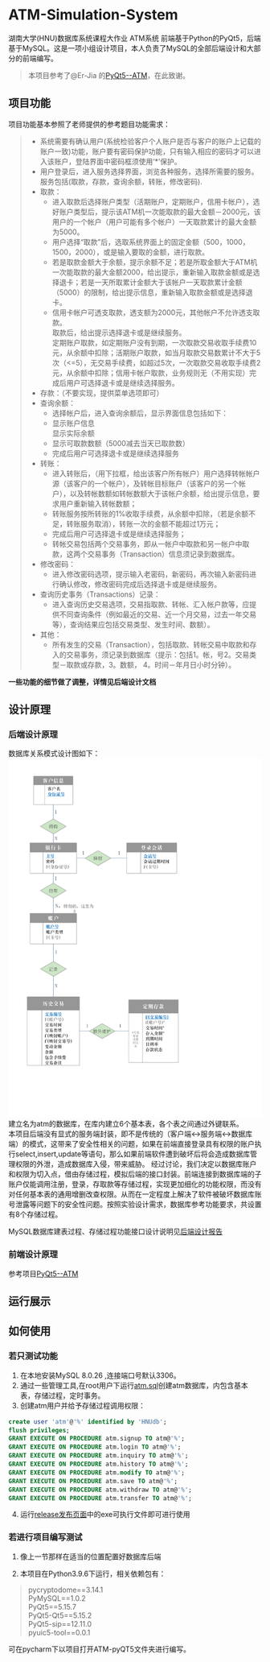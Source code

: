 # ATM-Simulation-System
湖南大学(HNU)数据库系统课程大作业 ATM系统 前端基于Python的PyQt5，后端基于MySQL。这是一项小组设计项目，本人负责了MySQL的全部后端设计和大部分的前端编写。

> 本项目参考了@Er-Jia 的[PyQt5--ATM](https://github.com/Er-Jia/PyQt5--ATM)，在此致谢。

## 项目功能
项目功能基本参照了老师提供的参考题目功能需求：
> - 系统需要有确认用户(系统检验客户个人账户是否与客户的账户上记载的账户一致)功能，账户要有密码保护功能，只有输入相应的密码才可以进入该账户，登陆界面中密码框须使用‘*’保护。  
> - 用户登录后，进入服务选择界面，浏览各种服务，选择所需要的服务。服务包括(取款，存款，查询余额，转账，修改密码).
> - 取款：  
> 	- 进入取款后选择账户类型（活期账户，定期账户，信用卡帐户），选好账户类型后，提示该ATM机一次能取款的最大金额－2000元，该用户的一个帐户（用户可能有多个帐户）一天取款累计的最大金额为5000。  
> 	- 用户选择“取款”后，选取系统界面上的固定金额（500，1000，1500，2000），或是输入要取的金额，进行取款。  
> 	- 若是取款金额大于余额，提示余额不足；若是所取金额大于ATM机一次能取款的最大金额2000，给出提示，重新输入取款金额或是选择退卡；若是一天所取累计金额大于该帐户一天取款累计金额（5000）的限制，给出提示信息，重新输入取款金额或是选择退卡。  
> 	- 信用卡帐户可透支取款，透支额为2000元，其他帐户不允许透支取款。  
取款后，给出提示选择退卡或是继续服务。  
定期账户取款，如定期账户没有到期，一次取款交易收取手续费10元，从余额中扣除；活期账户取款，如当月取款交易数累计不大于5次（<=5），无交易手续费，如超过5次，一次取款交易收取手续费2元，从余额中扣除；信用卡帐户取款，业务规则无（不用实现）完成后用户可选择退卡或是继续选择服务。
> - 存款：（不要实现，提供菜单选项即可）
> - 查询余额：  
> 	- 选择帐户后，进入查询余额后，显示界面信息包括如下：  
> 	- 显示账户信息  
> 显示实际余额  
> 	- 显示可取款数额（5000减去当天已取款数）  
> 	- 完成后用户可选择退卡或是继续选择服务  
> - 转账：  
> 	- 进入转账后，（用下拉框，给出该客户所有帐户）用户选择转帐帐户源（该客户的一个帐户），及转帐目标账户（该客户的另一个帐户），以及转帐数额如转帐数额大于该帐户余额，给出提示信息，要求用户重新输入转帐数额；  
> 	- 转账服务按所转账的1%收取手续费，从余额中扣除，（若是余额不足，转账服务取消），转账一次的金额不能超过1万元；  
> 	- 完成后用户可选择退卡或是继续选择服务；  
> 	- 转帐交易包括两个交易事务，即从一帐户中取款和另一帐户中取款，这两个交易事务（Transaction）信息须记录到数据库。  
> - 修改密码：  
> 	- 进入修改密码选项，提示输入老密码，新密码，再次输入新密码进行确认修改，修改密码完成后选择退卡或是继续服务。  
> - 查询历史事务（Transactions）记录：
> 	- 进入查询历史交易选项，交易指取款、转帐、汇入帐户款等，应提供不同查询条件（例如最近的交易、近一个月交易，过去一年交易等），查询结果应包括交易类型、发生时间、数额）。  
> - 其他：
> 	- 所有发生的交易（Transaction），包括取款、转帐交易中取款和存入的交易事务，须记录到数据库（提示：包括1。帐，号2。交易类型－取款或存款，3。数额， 4。时间－年月日小时分钟）。


**一些功能的细节做了调整，详情见后端设计文档**

## 设计原理
### 后端设计原理
数据库关系模式设计图如下：
![](./img/E-R.png)
建立名为atm的数据库，在库内建立6个基本表，各个表之间通过外键联系。  
本项目后端没有显式的服务端封装，即不是传统的（客户端<->服务端<->数据库端）的模式，这带来了安全性相关的问题，如果在前端直接登录具有权限的账户执行select,insert,update等语句，那么如果前端软件遭到破坏后将会造成数据库管理权限的外泄，造成数据库入侵，带来威胁。
经过讨论，我们决定以数据库账户和权限为切入点，借由存储过程，模拟后端的接口封装。前端连接到数据库端的子账户仅能调用注册，登录，存取款等存储过程，实现更加细化的功能权限，而没有对任何基本表的通用增删改查权限。从而在一定程度上解决了软件被破坏数据库账号泄露等问题下的安全性问题。按照实验设计需求，数据库参考功能要求，共设置有8个存储过程。

MySQL数据库建表过程、存储过程功能接口设计说明见[后端设计报告](%E5%90%8E%E7%AB%AF%E8%AE%BE%E8%AE%A1%E6%8A%A5%E5%91%8A.pdf)

### 前端设计原理
参考项目[PyQt5--ATM](https://github.com/Er-Jia/PyQt5--ATM)

## 运行展示


## 如何使用
### 若只测试功能
 1. 在本地安装MySQL 8.0.26 ,连接端口号默认3306。
 2. 通过一些管理工具,在root用户下运行[atm.sql](./atm.sql)创建atm数据库，内包含基本表，存储过程，定时事务。  
 3. 创建atm用户并给予存储过程调用权限：
   ```sql
   create user 'atm'@'%' identified by 'HNUdb';
flush privileges;
GRANT EXECUTE ON PROCEDURE atm.signup TO atm@'%';
GRANT EXECUTE ON PROCEDURE atm.login TO atm@'%';
GRANT EXECUTE ON PROCEDURE atm.inquiry TO atm@'%';
GRANT EXECUTE ON PROCEDURE atm.history TO atm@'%';
GRANT EXECUTE ON PROCEDURE atm.modify TO atm@'%';
GRANT EXECUTE ON PROCEDURE atm.save TO atm@'%';
GRANT EXECUTE ON PROCEDURE atm.withdraw TO atm@'%';
GRANT EXECUTE ON PROCEDURE atm.transfer TO atm@'%';
   ```
 4. 运行[release发布页面](https://github.com/siuze/ATM-Simulation-System/releases/tag/release)中的exe可执行文件即可进行使用
### 若进行项目编写测试
 1. 像上一节那样在适当的位置配置好数据库后端

 2. 本项目在Python3.9.6下运行，相关依赖包有：
> pycryptodome==3.14.1  
> PyMySQL==1.0.2  
> PyQt5==5.15.7  
> PyQt5-Qt5==5.15.2  
> PyQt5-sip==12.11.0  
> pyuic5-tool==0.0.1  

  可在pycharm下以项目打开ATM-pyQT5文件夹进行编写。
